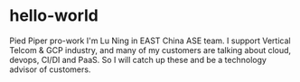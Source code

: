 # hello-world
Pied Piper pro-work
I'm Lu Ning in EAST China ASE team. I support Vertical Telcom & GCP industry, and many of my customers are talking about cloud, devops, CI/DI and PaaS. So I will catch up these and be a technology advisor of customers.
